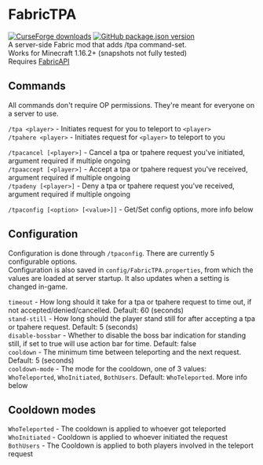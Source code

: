 # FabricTPA
[![CurseForge downloads](http://cf.way2muchnoise.eu/short_423295.svg)](https://www.curseforge.com/minecraft/mc-mods/fabrictpa)
[![GitHub package.json version](https://img.shields.io/github/v/release/CodedSakura/FabricTPA)](https://github.com/CodedSakura/FabricTPA)  
A server-side Fabric mod that adds /tpa command-set.  
Works for Minecraft 1.16.2+ (snapshots not fully tested)  
Requires [FabricAPI](https://www.curseforge.com/minecraft/mc-mods/fabric-api)  

## Commands
All commands don't require OP permissions. They're meant for everyone on a server to use.

`/tpa <player>` - Initiates request for you to teleport to `<player>`  
`/tpahere <player>` - Initiates request for `<player>` to teleport to you

`/tpacancel [<player>]` - Cancel a tpa or tpahere request you've initiated, argument required if multiple ongoing  
`/tpaaccept [<player>]` - Accept a tpa or tpahere request you've received, argument required if multiple ongoing  
`/tpadeny [<player>]` - Deny a tpa or tpahere request you've received, argument required if multiple ongoing

`/tpaconfig [<option> [<value>]]` - Get/Set config options, more info below

## Configuration
Configuration is done through `/tpaconfig`. There are currently 5 configurable options.  
Configuration is also saved in `config/FabricTPA.properties`, from which the values are loaded at server startup.
It also updates when a setting is changed in-game.

`timeout` - How long should it take for a tpa or tpahere request to time out, if not accepted/denied/cancelled. Default: 60 (seconds)  
`stand-still` - How long should the player stand still for after accepting a tpa or tpahere request. Default: 5 (seconds)  
`disable-bossbar` - Whether to disable the boss bar indication for standing still, if set to true will use action bar for time. Default: false  
`cooldown` - The minimum time between teleporting and the next request. Default: 5 (seconds)  
`cooldown-mode` - The mode for the cooldown, one of 3 values: `WhoTeleported`, `WhoInitiated`, `BothUsers`. Default: `WhoTeleported`. More info below  

## Cooldown modes

`WhoTeleported` - The cooldown is applied to whoever got teleported  
`WhoInitiated` - Cooldown is applied to whoever initiated the request  
`BothUsers` - The Cooldown is applied to both players involved in the teleport request
